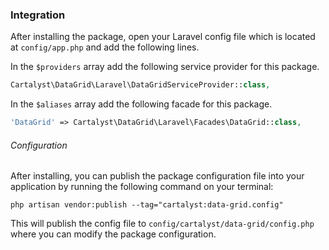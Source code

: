 ### Integration

After installing the package, open your Laravel config file which is located at `config/app.php` and add the following lines.

In the `$providers` array add the following service provider for this package.

```php
Cartalyst\DataGrid\Laravel\DataGridServiceProvider::class,
```

In the `$aliases` array add the following facade for this package.

```php
'DataGrid' => Cartalyst\DataGrid\Laravel\Facades\DataGrid::class,
```

###### Configuration

After installing, you can publish the package configuration file into your application by running the following command on your terminal:

`php artisan vendor:publish --tag="cartalyst:data-grid.config"`

This will publish the config file to `config/cartalyst/data-grid/config.php` where you can modify the package configuration.
